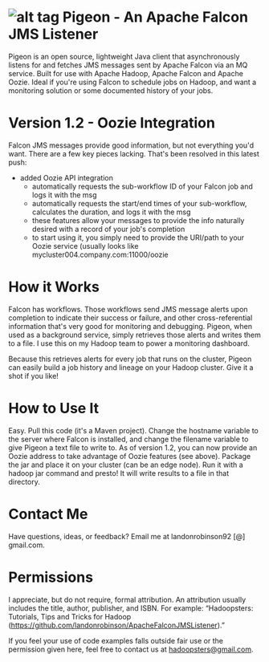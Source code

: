 ![alt tag](http://hortonworks.com/wp-content/uploads/2013/09/falcon-logo.png) 
Pigeon - An Apache Falcon JMS Listener
=================
Pigeon is an open source, lightweight Java client that asynchronously listens for and fetches JMS messages sent by Apache Falcon via an MQ service. Built for use with Apache Hadoop, Apache Falcon and Apache Oozie. Ideal if you're using Falcon to schedule jobs on Hadoop, and want a monitoring solution or some documented history of your jobs.

Version 1.2 - Oozie Integration
=================
Falcon JMS messages provide good information, but not everything you'd want. There are a few key pieces lacking. That's been resolved in this latest push:
- added Oozie API integration
  - automatically requests the sub-workflow ID of your Falcon job and logs it with the msg
  - automatically requests the start/end times of your sub-workflow, calculates the duration, and logs it with the msg
  - these features allow your messages to provide the info naturally desired with a record of your job's completion
  - to start using it, you simply need to provide the URI/path to your Oozie service (usually looks like        mycluster004.company.com:11000/oozie

How it Works
=================
Falcon has workflows. Those workflows send JMS message alerts upon completion to indicate their success or failure, and other cross-referential information that's very good for monitoring and debugging. Pigeon, when used as a background service, simply retrieves those alerts and writes them to a file. I use this on my Hadoop team to power a monitoring dashboard.

Because this retrieves alerts for every job that runs on the cluster, Pigeon can easily build a job history and lineage on your Hadoop cluster. Give it a shot if you like!

How to Use It
=================
Easy. Pull this code (it's a Maven project). Change the hostname variable to the server where Falcon is installed, and change the filename variable to give Pigeon a text file to write to. As of version 1.2, you can now provide an Oozie address to take advantage of Oozie features (see above). Package the jar and place it on your cluster (can be an edge node). Run it with a hadoop jar command and presto! It will write results to a file in that directory.

Contact Me
=================
Have questions, ideas, or feedback? Email me at landonrobinson92 [@] gmail.com.

Permissions
=================
I appreciate, but do not require, formal attribution. An attribution usually includes the title, author, publisher, and ISBN. For example: “Hadoopsters: Tutorials, Tips and Tricks for Hadoop (https://github.com/landonrobinson/ApacheFalconJMSListener).”

If you feel your use of code examples falls outside fair use or the permission given here, feel free to contact us at hadoopsters@gmail.com.
